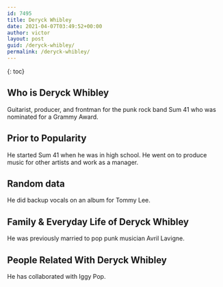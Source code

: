 ```yaml
---
id: 7495
title: Deryck Whibley
date: 2021-04-07T03:49:52+00:00
author: victor
layout: post
guid: /deryck-whibley/
permalink: /deryck-whibley/
---
```



{: toc}


## Who is Deryck Whibley



Guitarist, producer, and frontman for the punk rock band Sum 41 who was nominated for a Grammy Award.

                
                
                
## Prior to Popularity



He started Sum 41 when he was in high school. He went on to produce music for other artists and work as a manager.

                
                
                
## Random data



He did backup vocals on an album for Tommy Lee.

                
                
                
## Family & Everyday Life of Deryck Whibley



He was previously married to pop punk musician Avril Lavigne.

                
                
                
## People Related With Deryck Whibley



He has collaborated with Iggy Pop.

                
              
            
          
          
          